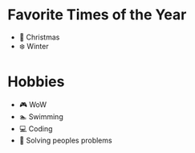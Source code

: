 # Favorite Times of the Year 
* :christmas_tree: Christmas
* :snowflake:	Winter

# Hobbies
* :video_game: WoW
* :swimmer:	Swimming
* :computer: Coding
* :hospital: Solving peoples problems
